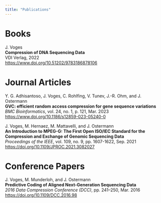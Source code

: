```yaml
---
title: "Publications"
---
```


# Books

J. Voges\
**Compression of DNA Sequencing Data**\
VDI Verlag, 2022\
https://www.doi.org/10.51202/9783186878106

# Journal Articles

Y. G. Adhisantoso, J. Voges, C. Rohlfing, V. Tunev, J.-R. Ohm, and J. Ostermann\
**GVC: efficient random access compression for gene sequence variations**\
_BMC Bioinformatics_, vol. 24, no. 1, p. 121, Mar. 2023\
https://www.doi.org/10.1186/s12859-023-05240-0

J. Voges, M. Hernaez, M. Mattavelli, and J. Ostermann\
**An Introduction to MPEG-G: The First Open ISO/IEC Standard for the Compression and Exchange of Genomic Sequencing Data**\
_Proceedings of the IEEE_, vol. 109, no. 9, pp. 1607-1622, Sep. 2021\
https://doi.org/10.1109/JPROC.2021.3082027

# Conference Papers

J. Voges, M. Munderloh, and J. Ostermann\
**Predictive Coding of Aligned Next-Generation Sequencing Data**\
_2016 Data Compression Conference (DCC)_, pp. 241–250, Mar. 2016\
https://doi.org/10.1109/DCC.2016.98
